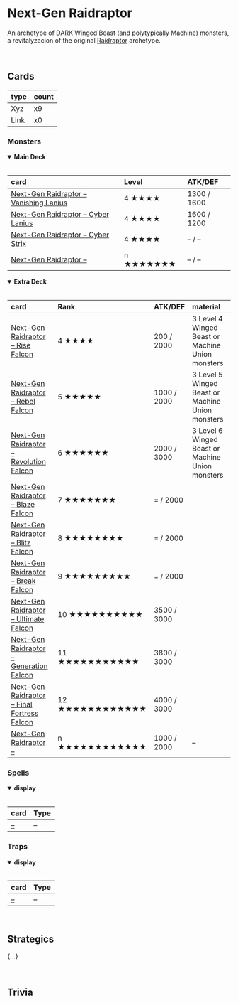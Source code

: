 # Next-Gen Raidraptor

An archetype of DARK Winged Beast (and polytypically Machine) monsters, a revitalyzacion of the original [Raidraptor](https://yugipedia.com/wiki/Raidraptor) archetype.


<br>


## Cards

| type | count |
| :--- | :---- |
| Xyz  | x9 |
| Link | x0 |

### Monsters

<details open>
  <summary> <b> Main Deck </b> </summary> <br>

| card | Level | ATK/DEF |
| :--- | :---- | :------ |
| [Next-Gen Raidraptor – Vanishing Lanius](../cards/monsters/standard/Next-Gen%20Raidraptor%20.md) | 4 ★★★★ | 1300 / 1600 |
| [Next-Gen Raidraptor – Cyber Lanius](../cards/monsters/standard/Next-Gen%20Raidraptor%20.md) | 4 ★★★★ | 1600 / 1200 |
| [Next-Gen Raidraptor – Cyber Strix](../cards/monsters/standard/Next-Gen%20Raidraptor%20.md) | 4 ★★★★ | – / – |
| [Next-Gen Raidraptor – ](../cards/monsters/standard/Next-Gen%20Raidraptor%20.md) | n ★★★★★★★ | – / – |

</details>

<details open>
  <summary> <b> Extra Deck </b> </summary> <br>

| card | Rank | ATK/DEF | material |
| :--- | :---- | :------ | :------- |
| [Next-Gen Raidraptor – Rise Falcon](../cards/monsters/xyz/Next-Gen%20Raidraptor%20Rise%20Falcon.md) | 4 ★★★★ | 200 / 2000 | 3 Level 4 Winged Beast or Machine Union monsters |
| [Next-Gen Raidraptor – Rebel Falcon](../cards/monsters/xyz/Next-Gen%20Raidraptor%20Rebel%20Falcon.md) | 5 ★★★★★ | 1000 / 2000 | 3 Level 5 Winged Beast or Machine Union monsters |
| [Next-Gen Raidraptor – Revolution Falcon](../cards/monsters/xyz/Next-Gen%20Raidraptor%20Revolution%20Falcon.md) | 6 ★★★★★★ | 2000 / 3000 | 3 Level 6 Winged Beast or Machine Union monsters |
| [Next-Gen Raidraptor – Blaze Falcon](../cards/monsters/xyz/Next-Gen%20Raidraptor%20Blaze%20Falcon.md) | 7 ★★★★★★★ | = / 2000 | |
| [Next-Gen Raidraptor – Blitz Falcon](../cards/monsters/xyz/Next-Gen%20Raidraptor%20Blitz%20Falcon.md) | 8 ★★★★★★★★ | = / 2000 | |
| [Next-Gen Raidraptor – Break Falcon](../cards/monsters/xyz/Next-Gen%20Raidraptor%20Break%20Falcon.md) | 9 ★★★★★★★★★ | = / 2000 | |
| [Next-Gen Raidraptor – Ultimate Falcon](../cards/monsters/xyz/Next-Gen%20Raidraptor%20Ultimate%20Falcon.md) | 10 ★★★★★★★★★★ | 3500 / 3000 | |
| [Next-Gen Raidraptor – Generation Falcon](../cards/monsters/xyz/Next-Gen%20Raidraptor%20Generation%20Falcon.md) | 11 ★★★★★★★★★★★ | 3800 / 3000 | |
| [Next-Gen Raidraptor – Final Fortress Falcon](../cards/monsters/xyz/Next-Gen%20Raidraptor%20Final%20Fortress%20Falcon.md) | 12 ★★★★★★★★★★★★ | 4000 / 3000 | |
| [Next-Gen Raidraptor – ](../cards/monsters/xyz/Next-Gen%20Raidraptor%20.md) | n ★★★★★★★★★★★★ | 1000 / 2000 | – |

</details>

### Spells

<details open>
  <summary> <b> display </b> </summary> <br>

| card | Type |
| :--- | :--- |
| [–](../cards/spells/–/–.md) | – |

</details>

### Traps

<details open>
  <summary> <b> display </b> </summary> <br>

| card | Type |
| :--- | :--- |
| [–](../cards/traps/–/–.md) | – |

</details>


<br>


## Strategics

{...}


<br>


## Trivia
